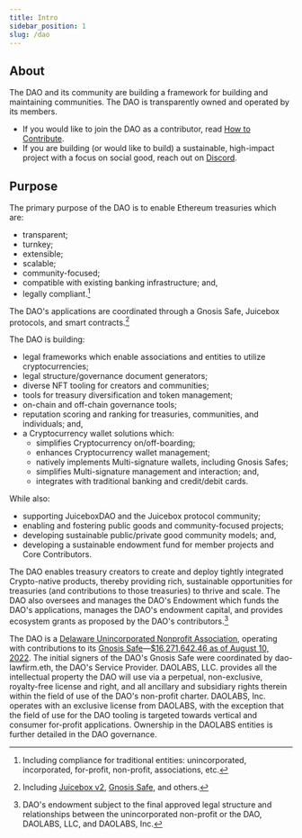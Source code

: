 ```yaml
---
title: Intro
sidebar_position: 1
slug: /dao
---
```


## About

The DAO and its community are building a framework for building and maintaining communities. The DAO is transparently owned and operated by its members.

-   If you would like to join the DAO as a contributor, read [How to Contribute](contribute).
-   If you are building (or would like to build) a sustainable, high-impact project with a focus on social good, reach out on [Discord](https://discord.gg/movexyz).

## Purpose

The primary purpose of the DAO is to enable Ethereum treasuries which are:

-   transparent;
-   turnkey;
-   extensible;
-   scalable;
-   community-focused;
-   compatible with existing banking infrastructure; and,
-   legally compliant.[^1]

The DAO's applications are coordinated through a Gnosis Safe, Juicebox protocols, and smart contracts.[^2]

The DAO is building:

-   legal frameworks which enable associations and entities to utilize cryptocurrencies;
-   legal structure/governance document generators;
-   diverse NFT tooling for creators and communities;
-   tools for treasury diversification and token management;
-   on-chain and off-chain governance tools;
-   reputation scoring and ranking for treasuries, communities, and individuals; and,
-   a Cryptocurrency wallet solutions which:
    -   simplifies Cryptocurrency on/off-boarding;
    -   enhances Cryptocurrency wallet management;
    -   natively implements Multi-signature wallets, including Gnosis Safes;
    -   simplifies Multi-signature management and interaction; and,
    -   integrates with traditional banking and credit/debit cards.

While also:

-   supporting JuiceboxDAO and the Juicebox protocol community;
-   enabling and fostering public goods and community-focused projects;
-   developing sustainable public/private good community models; and,
-   developing a sustainable endowment fund for member projects and Core Contributors.

The DAO enables treasury creators to create and deploy tightly integrated Crypto-native products, thereby providing rich, sustainable opportunities for treasuries (and contributions to those treasuries) to thrive and scale. The DAO also oversees and manages the DAO's Endowment which funds the DAO's applications, manages the DAO's endowment capital, and provides ecosystem grants as proposed by the DAO's contributors.[^3]

The DAO is a [Delaware Unincorporated Nonprofit Association](/dao/legal/guiding-principles), operating with contributions to its [Gnosis Safe](https://etherscan.io/address/0x143cC0A996De329C1C5723Ee4F15D2a40c1203c6)—[$16,271,642.46 as of August 10, 2022](/dao/governance/gnosis). The initial signers of the DAO's Gnosis Safe were coordinated by dao-lawfirm.eth, the DAO's Service Provider. DAOLABS, LLC. provides all the intellectual property the DAO will use via a perpetual, non-exclusive, royalty-free license and right, and all ancillary and subsidiary rights therein within the field of use of the DAO's non-profit charter. DAOLABS, Inc. operates with an exclusive license from DAOLABS, with the exception that the field of use for the DAO tooling is targeted towards vertical and consumer for-profit applications. Ownership in the DAOLABS entities is further detailed in the DAO governance.

[^1]: Including compliance for traditional entities: unincorporated, incorporated, for-profit, non-profit, associations, etc.
[^2]: Including [Juicebox v2](https://info.juicebox.money/dev/resources/addresses), [Gnosis Safe](https://github.com/safe-global/safe-contracts), and others.
[^3]: DAO's endowment subject to the final approved legal structure and relationships between the unincorporated non-profit or the DAO, DAOLABS, LLC, and DAOLABS, Inc.
